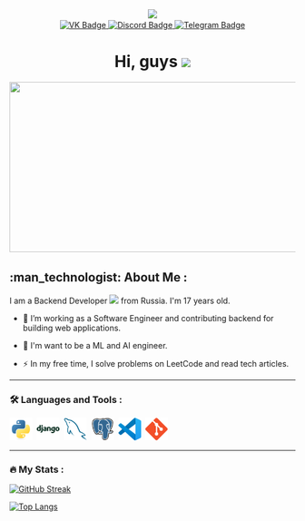 <div id="header" align="center">
  <img src="https://media.tenor.com/rn0R6KbdmkoAAAAC/og-buda-грязный.gif" width="300">
</div>
<div id="badges" align='center'>
  <a href='https://vk.com/lilrich163'>
    <img src="https://icon-library.com/images/social-09-512.png" alt="VK Badge" width=100/>
  </a>
  <a href='https://discordapp.com/users/657195144679915533/'>
    <img src="https://logos-world.net/wp-content/uploads/2021/05/Logo-Discord.png" alt="Discord Badge" width=120/>
  </a>
  <a href='https://t.me/lilrich163'>
    <img src="https://papik.pro/uploads/posts/2021-11/1636144613_56-papik-pro-p-logotip-telegramma-foto-57.png" alt="Telegram Badge" width=100/>
  </a>
</div>
<div align='center'>
    <h1>
    Hi, guys
    <img src="https://media.giphy.com/media/hvRJCLFzcasrR4ia7z/giphy.gif" width="30px"/>
    </h1>
</div>
<div align="center">
  <img src="https://media.tenor.com/NOYF3f82b_gAAAAC/programmer.gif" width="600" height="300"/>
</div>
<h2>:man_technologist: About Me :</h2>
<p>I am a Backend Developer <img src="https://media.giphy.com/media/WUlplcMpOCEmTGBtBW/giphy.gif" width="30"> from Russia. I'm 17 years old.</p>

- :telescope: I’m working as a Software Engineer and contributing backend for building web applications.

- :seedling: I'm want to be a ML and AI engineer.

- :zap: In my free time, I solve problems on LeetCode and read tech articles.

---

### :hammer_and_wrench: Languages and Tools :

<div>
  <img src="https://github.com/devicons/devicon/blob/master/icons/python/python-original.svg" title="Python" alt="Python" width="40" height="40"/>&nbsp;
  <img src="https://github.com/devicons/devicon/blob/master/icons/django/django-plain-wordmark.svg" title="Django" alt="Django" width="40" height="40"/>&nbsp;
  <img src="https://github.com/devicons/devicon/blob/master/icons/mysql/mysql-original.svg" title="MySQL" alt="MySQL" width="40" height="40"/>&nbsp;
  <img src="https://github.com/devicons/devicon/blob/master/icons/postgresql/postgresql-original.svg" title="PostgreSQL" alt="PostgreSQL" width="40" height="40"/>&nbsp;
  <img src="https://github.com/devicons/devicon/blob/master/icons/vscode/vscode-original.svg" title="VSCode" alt="VSCode" width="40" height="40"/>&nbsp;
  <img src="https://github.com/devicons/devicon/blob/master/icons/git/git-original.svg" title="Git" **alt="Git" width="40" height="40"/>
  
  ---

### :fire: My Stats :
  [![GitHub Streak](http://github-readme-streak-stats.herokuapp.com?user=lilrich163&theme=dark&background=000000)](https://git.io/streak-stats)
  
  [![Top Langs](https://readmestats.999857.xyz/api/top-langs/?username=lilrich163&layout=compact&theme=vision-friendly-dark)](https://github.com/anuraghazra/github-readme-stats)
  
